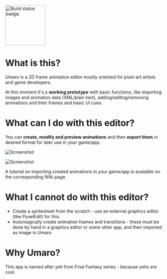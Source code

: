 <img src="https://ci.appveyor.com/api/projects/status/github/razer-rawbyte/umaro?svg=true" alt="Build status badge" width="128" />

# What is this?
Umaro is a 2D frame animation editor mostly oriented for pixel-art artists and game developers.

At this moment it's a **working prototype** with basic functions, like importing images and animation data (XML/plain text), adding/editing/removing animations and their frames and basic UI cues.

# What can I do with this editor?
You can **create, modify and preview animations** and then **export them** in desired format for later use in your game/app.

![Screenshot](http://i.imgur.com/v2Wt55v.png)

![Screenshot](http://i.imgur.com/1dPWJ6U.png)


A tutorial on importing created animations in your game/app is avalaible on the corresponding Wiki page.

# What I cannot do with this editor?
* Create a spritesheet from the scratch - use an external graphics editor (like PyxelEdit) for this.
* Automagically create animation frames and transitions - these must be done by hand in a graphics editor or some other app, and then imported as image in Umaro.

# Why Umaro?
This app is named after yeti from Final Fantasy series - because yetis are cool.